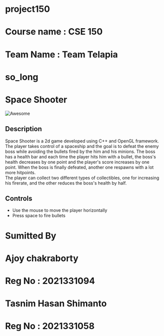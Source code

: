 # project150
# Course name : CSE 150
# Team Name : Team Telapia
# so_long

# Space Shooter
<img alt="Awesome" src="gamePlay.png" alt="gameplay">

## Description
Space Shooter is a 2d game developed using C++ and OpenGL framework. The player takes control of a spaceship and the goal is to defeat the enemy boss while avoiding the bullets fired by the him and his minions. The boss has a health bar and each time the player hits him with a bullet, the boss's health decreases by one point and the player's score increases by one point. When the boss is finally defeated, another one respawns with a lot more hitpoints.<br/>
The player can collect two different types of collectibles, one for increasing his firerate, and the other reduces the boss's health by half.
## Controls
<ul>
<li> Use the mouse to move the player horizontally</li>
<li> Press space to fire bullets</li>
</ul>




# Sumitted By 
# Ajoy chakraborty
# Reg No : 2021331094
# Tasnim Hasan Shimanto
# Reg No : 2021331058

